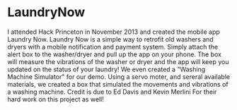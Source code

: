 LaundryNow
==========

I attended Hack Princeton in November 2013 and created the mobile app Laundry Now. Laundry Now is a simple way to retrofit old washers and dryers with a mobile notification and payment system. Simply attach the alert box to the washer/dryer and pull up the app on your phone. The box will measure the vibrations of the washer or dryer and the app will keep you updated on the status of your laundry! We even created a "Washing Machine Simulator" for our demo. Using a servo moter, and sereral available materials, we created a box that simulated the movements and vibrations of a washing machine. Credit is due to Ed Davis and Kevin Merlini For their hard work on this project as well!

